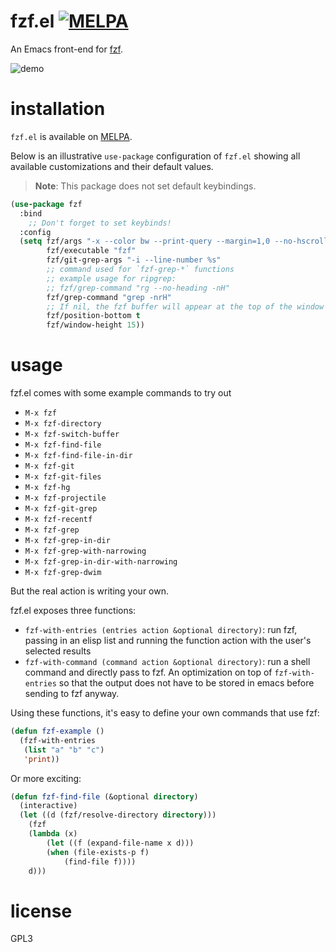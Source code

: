 # fzf.el [![MELPA](https://melpa.org/packages/fzf-badge.svg)](https://melpa.org/#/fzf)

An Emacs front-end for [fzf][1].

![demo](https://cloud.githubusercontent.com/assets/306502/12380684/ca0a6648-bd46-11e5-9091-841b282874e4.gif)

# installation

`fzf.el` is available on [MELPA][2].

Below is an illustrative `use-package` configuration of `fzf.el` showing all
available customizations and their default values.

> **Note**: This package does not set default keybindings.

```lisp
(use-package fzf
  :bind
    ;; Don't forget to set keybinds!
  :config
  (setq fzf/args "-x --color bw --print-query --margin=1,0 --no-hscroll"
        fzf/executable "fzf"
        fzf/git-grep-args "-i --line-number %s"
        ;; command used for `fzf-grep-*` functions
        ;; example usage for ripgrep:
        ;; fzf/grep-command "rg --no-heading -nH"
        fzf/grep-command "grep -nrH"
        ;; If nil, the fzf buffer will appear at the top of the window
        fzf/position-bottom t
        fzf/window-height 15))
```

# usage

fzf.el comes with some example commands to try out

- `M-x fzf`
- `M-x fzf-directory`
- `M-x fzf-switch-buffer`
- `M-x fzf-find-file`
- `M-x fzf-find-file-in-dir`
- `M-x fzf-git`
- `M-x fzf-git-files`
- `M-x fzf-hg`
- `M-x fzf-projectile`
- `M-x fzf-git-grep`
- `M-x fzf-recentf`
- `M-x fzf-grep`
- `M-x fzf-grep-in-dir`
- `M-x fzf-grep-with-narrowing`
- `M-x fzf-grep-in-dir-with-narrowing`
- `M-x fzf-grep-dwim`

But the real action is writing your own.

fzf.el exposes three functions:

- `fzf-with-entries (entries action &optional directory)`: run fzf, passing in an elisp list and running the function action with the user's selected results
- `fzf-with-command (command action &optional directory)`: run a shell command and directly pass to fzf. An optimization on top of `fzf-with-entries` so that the output does not have to be stored in emacs before sending to fzf anyway.

Using these functions, it's easy to define your own commands that use fzf:

```lisp
(defun fzf-example ()
  (fzf-with-entries
   (list "a" "b" "c")
   'print))
```

Or more exciting:

```lisp
(defun fzf-find-file (&optional directory)
  (interactive)
  (let ((d (fzf/resolve-directory directory)))
    (fzf
    (lambda (x)
        (let ((f (expand-file-name x d)))
        (when (file-exists-p f)
            (find-file f))))
    d)))
```

# license

GPL3

[1]: https://github.com/junegunn/fzf
[2]: https://melpa.org
